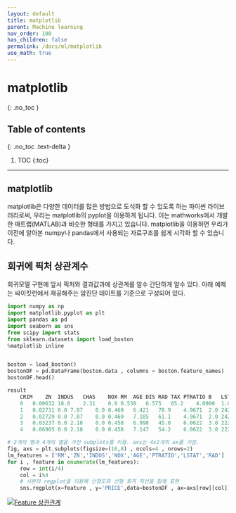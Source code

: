 ```yaml
---
layout: default
title: matplotlib
parent: Machine learning
nav_order: 100
has_children: false
permalink: /docs/ml/matplotlib
use_math: true
---
```




# matplotlib
{: .no_toc }

## Table of contents
{: .no_toc .text-delta }

1. TOC
{:toc}

---

## matplotlib 
matplotlib은 다양한 데이터를 많은 방법으로 도식화 할 수 있도록 하는 파이썬 라이브러리로써, 우리는 matplotlib의 pyplot을 이용하게 됩니다. 이는 mathworks에서 개발한 매트랩(MATLAB)과 비슷한 형태를 가지고 있습니다. matplotlib을 이용하면 우리가 이전에 알아본 numpy나 pandas에서 사용되는 자료구조를 쉽게 시각화 할 수 있습니다.

## 회귀에 픽처 상관계수 
<div class="code-example" markdown="1">
회귀모델 구현에 앞서 픽처와 결과값과에 상관계를 알수 간단하게 알수 있다. 
아래 예제는 싸이킷런에서 재공해주는 암진단 데이트를 기준으로 구성되어 있다. 

```python 
import numpy as np
import matplotlib.pyplot as plt
import pandas as pd
import seaborn as sns
from scipy import stats
from sklearn.datasets import load_boston
%matplotlib inline


boston = load_boston()                                                   # boston 데이타셋 로드 
bostonDF = pd.DataFrame(boston.data , columns = boston.feature_names)    # boston 데이타셋 DataFrame 변환 
bostonDF.head()                                                          # print Pandas DataFrame 

result 
    CRIM	ZN	INDUS	CHAS	NOX	RM	AGE	DIS	RAD	TAX	PTRATIO	B	LSTAT	PRICE
    0	0.00632	18.0	2.31	0.0	0.538	6.575	65.2	4.0900	1.0	296.0	15.3	396.90	4.98	24.0
    1	0.02731	0.0	7.07	0.0	0.469	6.421	78.9	4.9671	2.0	242.0	17.8	396.90	9.14	21.6
    2	0.02729	0.0	7.07	0.0	0.469	7.185	61.1	4.9671	2.0	242.0	17.8	392.83	4.03	34.7
    3	0.03237	0.0	2.18	0.0	0.458	6.998	45.8	6.0622	3.0	222.0	18.7	394.63	2.94	33.4
    4	0.06905	0.0	2.18	0.0	0.458	7.147	54.2	6.0622	3.0	222.0	18.7	396.90	5.33	36.2

# 2개의 행과 4개의 열을 가진 subplots를 이용. axs는 4x2개의 ax를 가짐.
fig, axs = plt.subplots(figsize=(16,8) , ncols=4 , nrows=2)
lm_features = ['RM','ZN','INDUS','NOX','AGE','PTRATIO','LSTAT','RAD']
for i , feature in enumerate(lm_features):                                # Ops 0/4 는 문제가 되지 않나 ? 암튼 
    row = int(i/4)
    col = i%4
    # 시본의 regplot을 이용해 산점도와 선형 회귀 직선을 함께 표현
    sns.regplot(x=feature , y='PRICE',data=bostonDF , ax=axs[row][col])
```

[![Feature 상관관계](https://media.vlpt.us/images/sset2323/post/afa83c81-969e-4952-90e7-d8e539ba467a/image.png)](http://google.com.au/)

</div>



